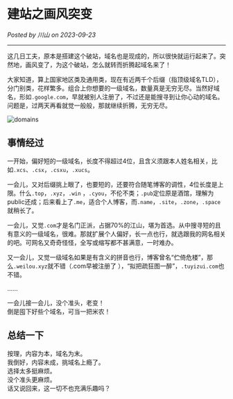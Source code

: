 # 建站之画风突变
*Posted by 川山 on 2023-09-23*

****

这几日工夫，原本是搭建这个破站，域名也是现成的，所以很快就运行起来了。突然地，画风变了，为这个破站，怎么就转而折腾起域名来了！


大家知道，算上国家地区类及通用类，现在有近两千个后缀（指顶级域名TLD），分门别类，花样繁多。组合上你想要的一级域名，数量真是无穷无尽。当然好域名，形如`.google.com`，早就被别人注册了，不过还是能搜寻到让你心动的域名。问题是，过两天再看就觉一般般，那就继续折腾，无穷无尽。

![domains](https://blog-1300880990.cos.ap-beijing.myqcloud.com/choose-perfect-domain-name-image1.jpg)

## 事情经过

一开始，偏好短的一级域名，长度不得超过4位，且含义须跟本人姓名相关，比如`.xcs`、`.csx`，`.csxu`，`.xucs`。


一会儿，又对后缀挑上眼了，也要短的，还要符合随笔博客的调性，4位长度是上限。什么`.top`，`.xyz`，`.win` ，`.cyou`，不伦不类；`.pub`定位原是酒馆，理解为public还成；后来看上了`.me`，适合个人博客，而`.name`，`.site`，`.zone`，`.space`就稍长了。


一会儿，又觉`.com`才是名门正派，占据70%的江山，堪为首选。从中搜寻短的且有意义的一级域名，很难。那就扩展个人偏好，长一点也行，就选跟我的网名相关的吧。可网名又奇奇怪怪，全写或缩写都不甚满意，一时难办。


又一会儿，又觉一级域名如果是有含义的拼音也行，博客曾名“伫倚危楼”，那么`.weilou.xyz`就不错（.com早被注册了 ），“拟把疏狂图一醉”，`.tuyizui.com`也不错。

……

一会儿接一会儿，没个准头，老变！  
倒是囤下好些个域名，可当一把米农！

## 总结一下
按理，内容为本，域名为末。  
我倒好，内容未成，挑域名上瘾了。  
选择太多挺麻烦。  
没个准头更麻烦。  
话又说回来，这一切不也充满乐趣吗？
